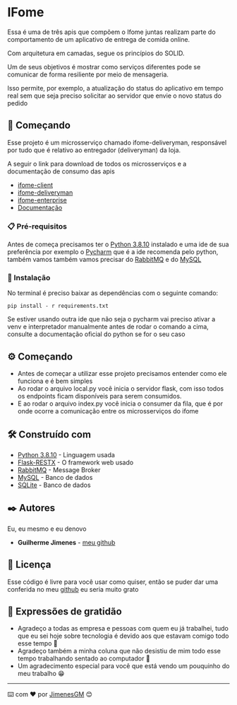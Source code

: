 # IFome

Essa é uma de três apis que compõem o Ifome juntas realizam parte do comportamento de um aplicativo de entrega de 
comida online.

Com arquitetura em camadas, segue os princípios do SOLID.

Um de seus objetivos é mostrar como serviços diferentes pode se comunicar de forma resiliente por meio de mensageria.

Isso permite, por exemplo, a atualização do status do aplicativo em tempo real sem que seja preciso solicitar ao 
servidor que envie o novo status do pedido

## 🚀 Começando

Esse projeto é um microsserviço chamado ifome-deliveryman, responsável por tudo que é relativo ao entregador (deliveryman) 
da loja. 

A seguir o link para download de todos os microsserviços e a documentação de consumo das apis

* [ifome-client](https://github.com/GuilhermeJimenes/ifome-client)
* [ifome-deliveryman](https://github.com/GuilhermeJimenes/ifome-deliveryman)
* [ifome-enterprise](https://github.com/GuilhermeJimenes/ifome-enterprise)
* [Documentação](https://documenter.getpostman.com/view/12799226/2s9XxtxFaQ#intro)

### 📋 Pré-requisitos

Antes de começa precisamos ter o [Python 3.8.10](https://www.python.org/downloads/release/python-3810/) instalado 
e uma ide de sua preferência por exemplo o [Pycharm](https://www.jetbrains.com/pt-br/pycharm/) que é a ide recomenda 
pelo python, também vamos também vamos precisar do [RabbitMQ](https://www.rabbitmq.com/) e do [MySQL](https://dev.mysql.com/doc/)

### 🔧 Instalação

No terminal é preciso baixar as dependências com o seguinte comando:

```
pip install - r requirements.txt
```

Se estiver usando outra ide que não seja o pycharm vai preciso ativar a venv e interpretador manualmente antes de 
rodar o comando a cima, consulte a documentação oficial do python se for o seu caso

## ⚙️ Começando

* Antes de começar a utilizar esse projeto precisamos entender como ele funciona e é bem simples
* Ao rodar o arquivo local.py você inicia o servidor flask, com isso todos os endpoints ficam disponíveis para serem 
consumidos.
* E ao rodar o arquivo index.py você inicia o consumer da fila, que é por onde ocorre a comunicação entre os 
microsserviços do ifome

## 🛠️ Construído com

* [Python 3.8.10](https://www.python.org/downloads/release/python-3810/) - Linguagem usada
* [Flask-RESTX](https://flask-restx.readthedocs.io/en/latest/) - O framework web usado
* [RabbitMQ](https://www.rabbitmq.com/) - Message Broker
* [MySQL](https://dev.mysql.com/doc/) - Banco de dados
* [SQLite](https://www.sqlite.org/docs.html) - Banco de dados

## ✒️ Autores

Eu, eu mesmo e eu denovo

* **Guilherme Jimenes** - [meu github](https://github.com/GuilhermeJimenes)

## 📄 Licença

Esse código é livre para você usar como quiser, então se puder dar uma conferida no meu [github](https://github.com/GuilhermeJimenes?tab=repositories) eu seria muito grato


## 🎁 Expressões de gratidão

* Agradeço a todas as empresa e pessoas com quem eu já trabalhei, tudo que eu sei hoje sobre tecnologia é devido aos que estavam comigo todo esse tempo 📢
* Agradeço também a minha coluna que não desistiu de mim todo esse tempo trabalhando sentado ao computador 🤣
* Um agradecimento especial para você que está vendo um pouquinho do meu trabalho 😁

---
⌨️ com ❤️ por [JimenesGM](https://www.linkedin.com/in/guilherme-moraes-jimenes/) 😊